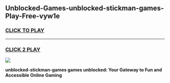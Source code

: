 
## Unblocked-Games-unblocked-stickman-games-Play-Free-vyw1e
<h3>
<a href="https://premium76.site?title=unblocked-stickman-games&ref=17A">CLICK TO PLAY</a></h3>
<hr>

<h3>
<a href="https://premium76.site?title=unblocked-stickman-games&ref=17A">CLICK 2 PLAY</a>
  
</h3>

<a href="https://premium76.site?title=unblocked-stickman-games&ref=17A"><img src="https://clearcache.store/games.png"></a>


**unblocked-stickman-games games unblocked: Your Gateway to Fun and Accessible Online Gaming**
